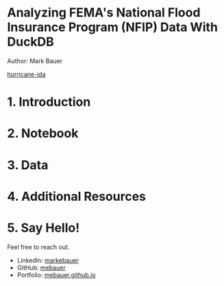 # Analyzing FEMA's National Flood Insurance Program (NFIP) Data With DuckDB
Author: Mark Bauer

[hurricane-ida](figures/hurricane-ida.png)

# 1. Introduction

# 2. Notebook

# 3. Data

# 4. Additional Resources

# 5. Say Hello!
Feel free to reach out.
- LinkedIn: [markebauer](https://www.linkedin.com/in/markebauer/)  
- GitHub: [mebauer](https://github.com/mebauer)  
- Portfolio: [mebauer.github.io](https://mebauer.github.io/)
